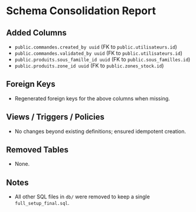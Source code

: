 # Schema Consolidation Report

## Added Columns
- `public.commandes.created_by uuid` (FK to `public.utilisateurs.id`)
- `public.commandes.validated_by uuid` (FK to `public.utilisateurs.id`)
- `public.produits.sous_famille_id uuid` (FK to `public.sous_familles.id`)
- `public.produits.zone_id uuid` (FK to `public.zones_stock.id`)

## Foreign Keys
- Regenerated foreign keys for the above columns when missing.

## Views / Triggers / Policies
- No changes beyond existing definitions; ensured idempotent creation.

## Removed Tables
- None.

## Notes
- All other SQL files in `db/` were removed to keep a single `full_setup_final.sql`.
